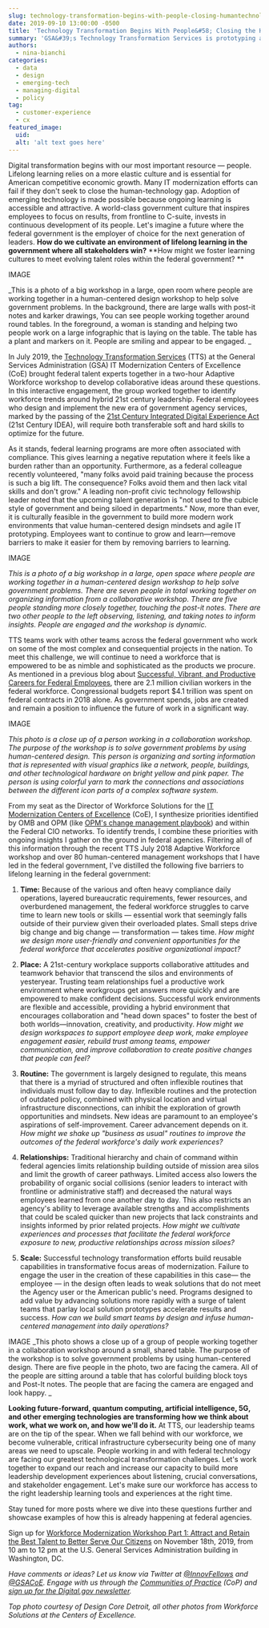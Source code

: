 ```yaml
---
slug: technology-transformation-begins-with-people-closing-humantechnology-gap
date: 2019-09-10 13:00:00 -0500
title: 'Technology Transformation Begins With People&#58; Closing the Human-Technology Gap'
summary: 'GSA&#39;s Technology Transformation Services is prototyping a human-centered approach to cultivating an environment of lifelong learning to attract and retain the best talent to serve our citizens&#46;'
authors: 
  - nina-bianchi
categories: 
  - data
  - design
  - emerging-tech
  - managing-digital
  - policy
tag: 
  - customer-experience
  - cx
featured_image: 
  uid: 
  alt: 'alt text goes here'
---
```


Digital transformation begins with our most important resource — people. Lifelong learning relies on a more elastic culture and is essential for American competitive economic growth. Many IT modernization efforts can fail if they don&#39;t seek to close the human-technology gap. Adoption of emerging technology is made possible because ongoing learning is accessible and attractive. A world-class government culture that inspires employees to focus on results, from frontline to C-suite, invests in continuous development of its people. Let&#39;s imagine a future where the federal government is the employer of choice for the next generation of leaders. **How do we cultivate an environment of lifelong learning in the government where all stakeholders win?**  **How might we foster learning cultures to meet evolving talent roles within the federal government? **

IMAGE

_This is a photo of a big workshop in a large, open room where people are working together in a human-centered design workshop to help solve government problems. In the background, there are large walls with post-it notes and karker drawings, You can see people working together around round tables. In the foreground, a woman is standing and helping two people work on a large infographic that is laying on the table. The table has a plant and markers on it. People are smiling and appear to be engaged. _

In July 2019, the [Technology Transformation Services](https://www.gsa.gov/tts) (TTS) at the General Services Administration (GSA) IT Modernization Centers of Excellence (CoE) brought federal talent experts together in a two-hour Adaptive Workforce workshop to develop collaborative ideas around these questions. In this interactive engagement, the group worked together to identify workforce trends around hybrid 21st century leadership. Federal employees who design and implement the new era of government agency services, marked by the passing of the [21st Century Integrated Digital Experience Act](https://www.congress.gov/bill/115th-congress/house-bill/5759/text) (21st Century IDEA), will require both transferable soft and hard skills to optimize for the future.

As it stands, federal learning programs are more often associated with compliance. This gives learning a negative reputation where it feels like a burden rather than an opportunity. Furthermore, as a federal colleague recently volunteered, &quot;many folks avoid paid training because the process is such a big lift. The consequence? Folks avoid them and then lack vital skills and don&#39;t grow.&quot; A leading non-profit civic technology fellowship leader noted that the upcoming talent generation is &quot;not used to the cubicle style of government and being siloed in departments.&quot; Now, more than ever, it is culturally feasible in the government to build more modern work environments that value human-centered design mindsets and agile IT prototyping. Employees want to continue to grow and learn—remove barriers to make it easier for them by removing barriers to learning.

IMAGE

_This is a photo of a big workshop in a large, open space where people are working together in a human-centered design workshop to help solve government problems. There are seven people in total working together on organizing information from a collaborative workshop. There are five people standing more closely together, touching the post-it notes. There are two other people to the left observing, listening, and taking notes to inform insights. People are engaged and the workshop is dynamic._

TTS teams work with other teams across the federal government who work on some of the most complex and consequential projects in the nation. To meet this challenge, we will continue to need a workforce that is empowered to be as nimble and sophisticated as the products we procure. As mentioned in a previous blog about [Successful, Vibrant, and Productive Careers for Federal Employees](https://digital.gov/2019/08/05/a-successful-vibrant-productive-career-for-federal-employees/), there are 2.1 million civilian workers in the federal workforce. Congressional budgets report $4.1 trillion was spent on federal contracts in 2018 alone. As government spends, jobs are created and remain a position to influence the future of work in a significant way.

IMAGE

_This photo is a close up of a person working in a collaboration workshop. The purpose of the workshop is to solve government problems by using human-centered design. This person is organizing and sorting information that is represented with visual graphics like a network, people, buildings, and other technological hardware on bright yellow and pink paper. The person is using colorful yarn to mark the connections and associations between the different icon parts of a complex software system._

From my seat as the Director of Workforce Solutions for the [IT Modernization Centers of Excellence](https://coe.gsa.gov) (CoE), I synthesize priorities identified by OMB and OPM (like [OPM&#39;s change management playbook](https://www.opm.gov/policy-data-oversight/workforce-restructuring/reshaping/accelerating-the-gears-of-transformation/guidance-for-change-management-in-the-federal-workforce.pdf)) and within the Federal CIO networks. To identify trends, I combine these priorities with ongoing insights I gather on the ground in federal agencies. Filtering all of this information through the recent TTS July 2018 Adaptive Workforce workshop and over 80 human-centered management workshops that I have led in the federal government, I&#39;ve distilled the following five barriers to lifelong learning in the federal government: 

1. **Time:** Because of the various and often heavy compliance daily operations, layered bureaucratic requirements, fewer resources, and overburdened management, the federal workforce struggles to carve time to learn new tools or skills — essential work that seemingly falls outside of their purview given their overloaded plates. Small steps drive big change and big change — transformation — takes time. _How might we design more user-friendly and convenient opportunities for the federal workforce that accelerates positive organizational impact?_ 

2. **Place:** A 21st-century workplace supports collaborative attitudes and teamwork behavior that transcend the silos and environments of yesteryear. Trusting team relationships fuel a productive work environment where workgroups get answers more quickly and are empowered to make confident decisions. Successful work environments are flexible and accessible, providing a hybrid environment that encourages collaboration and &quot;head down spaces&quot; to foster the best of both worlds—innovation, creativity, and productivity. _How might we design workspaces to support employee deep work, make employee engagement easier, rebuild trust among teams, empower communication, and improve collaboration to create positive changes that people can feel?_ 

3. **Routine:** The government is largely designed to regulate, this means that there is a myriad of structured and often inflexible routines that individuals must follow day to day. Inflexible routines and the protection of outdated policy, combined with physical location and virtual infrastructure disconnections, can inhibit the exploration of growth opportunities and mindsets. New ideas are paramount to an employee&#39;s aspirations of self-improvement. Career advancement depends on it. _How might we shake up &quot;business as usual&quot; routines to improve the outcomes of the federal workforce&#39;s daily work experiences?_ 

4. **Relationships:** Traditional hierarchy and chain of command within federal agencies limits relationship building outside of mission area silos and limit the growth of career pathways. Limited access also lowers the probability of organic social collisions (senior leaders to interact with frontline or administrative staff) and decreased the natural ways employees learned from one another day to day. This also restricts an agency&#39;s ability to leverage available strengths and accomplishments that could be scaled quicker than new projects that lack constraints and insights informed by prior related projects. _How might we cultivate experiences and processes that facilitate the federal workforce exposure to new, productive relationships across mission siloes?_ 

5. **Scale:** Successful technology transformation efforts build reusable capabilities in transformative focus areas of modernization. Failure to engage the user in the creation of these capabilities in this case— the employee — in the design often leads to weak solutions that do not meet the Agency user or the American public&#39;s need. Programs designed to add value by advancing solutions more rapidly with a surge of talent teams that parlay local solution prototypes accelerate results and success. _How can we build smart teams by design and infuse human-centered management into daily operations?_ 

IMAGE
_This photo shows a close up of a group of people working together in a collaboration workshop around a small, shared table. The purpose of the workshop is to solve government problems by using human-centered design. There are five people in the photo, two are facing the camera. All of the people are sitting around a table that has colorful building block toys and Post-It notes. The people that are facing the camera are engaged and look happy. _

**Looking future-forward, quantum computing, artificial intelligence, 5G, and other emerging technologies are transforming how we think about work, what we work on, and how we&#39;ll do it.** At TTS, our leadership teams are on the tip of the spear. When we fall behind with our workforce, we become vulnerable, critical infrastructure cybersecurity being one of many areas we need to upscale. People working in and with federal technology are facing our greatest technological transformation challenges. Let&#39;s work together to expand our reach and increase our capacity to build more leadership development experiences about listening, crucial conversations, and stakeholder engagement. Let&#39;s make sure our workforce has access to the right leadership learning tools and experiences at the right time.

Stay tuned for more posts where we dive into these questions further and showcase examples of how this is already happening at federal agencies.

Sign up for [Workforce Modernization Workshop Part 1: Attract and Retain the Best Talent to Better Serve Our Citizens](https://digital.gov/event/2019/11/18/workforce-modernization-workshop-part-1-attract-retain-best-talent-better-serve-our-citizens/) on November 18th, 2019, from 10 am to 12 pm at the U.S. General Services Administration building in Washington, DC.

_Have comments or ideas? Let us know via Twitter at_ [_@InnovFellows_](https://twitter.com/InnovFellows) _and_ [_@GSACoE_](https://twitter.com/GSACoE)_. Engage with us through the_ [_Communities of Practice_](https://digital.gov/communities/) _(CoP) and_ [_sign up for the Digital.gov newsletter_](https://connect.digitalgov.gov/subscribe)_._ 

_Top photo courtesy of Design Core Detroit, all other photos from Workforce Solutions at the Centers of Excellence._ 
